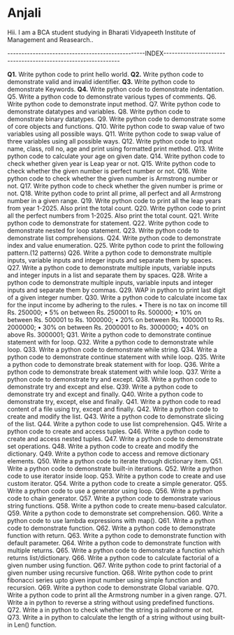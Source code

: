 # Anjali
Hii. I am a BCA student studying in Bharati Vidyapeeth Institute of Management and Reasearch..

-------------------------------------------------INDEX--------------------------------------------------------------

**Q1.** Write python code to print hello world.
**Q2.** Write python code to demonstrate valid and invalid identifier.
**Q3.** Write python code to demonstrate Keywords. 
**Q4.** Write python code to demonstrate indentation.
Q5. Write a python code to demonstrate various types of comments.
Q6. Write python code to demonstrate input method.
Q7. Write python code to demonstrate datatypes and variables.
Q8. Write python code to demonstrate binary datatypes.
Q9. Write python code to demonstrate some of core objects and functions.
Q10. Write python code to swap value of two variables using all possible ways.
Q11. Write python code to swap value of three variables using all possible ways.
Q12. Write python code to input name, class, roll no, age and print using formatted print method.
Q13. Write python code to calculate your age on given date.
Q14. Write python code to check whether given year is Leap year or not.
Q15. Write python code to check whether the given number is perfect number or not.
Q16. Write python code to check whether the given number is Armstrong number or not.
Q17. Write python code to check whether the given number is prime or not.
Q18. Write python code to print all prime, all perfect and all Armstrong number in a given range.
Q19. Write python code to print all the leap years from year 1-2025. Also print the total count. 
Q20. Write python code to print all the perfect numbers from 1-2025. Also print the total count.
Q21. Write python code to demonstrate for statement.
Q22. Write python code to demonstrate nested for loop statement.
Q23. Write python code to demonstrate list comprehensions.
Q24. Write python code to demonstrate index and value enumeration.
Q25. Write python code to print the following pattern.(12 patterns)
Q26. Write a python code to demonstrate multiple inputs, variable inputs and integer inputs and separate them by spaces.
Q27. Write a python code to demonstrate multiple inputs, variable inputs and integer inputs in a list and separate them by spaces.
Q28. Write a python code to demonstrate multiple inputs, variable inputs and integer inputs and separate them by commas.
Q29. WAP in python to print last digit of a given integer number.
Q30. Write a python code to calculate income tax for the input income by adhering to the rules.
•	There is no tax on income till Rs. 250000;
•	5% on between Rs. 250001 to Rs. 500000;
•	10% on between Rs. 500001 to Rs. 1000000;
•	20% on between Rs. 1000001 to Rs. 2000000;
•	30% on between Rs. 2000001 to Rs. 3000000;
•	40% on above Rs. 3000001;
Q31. Write a python code to demonstrate continue statement with for loop.
Q32. Write a python code to demonstrate while loop.
Q33. Write a python code to demonstrate while string.
Q34. Write a python code to demonstrate continue statement with while loop.
Q35. Write a python code to demonstrate break statement with for loop.
Q36. Write a python code to demonstrate break statement with while loop.
Q37. Write a python code to demonstrate try and except.
Q38. Write a python code to demonstrate try and except and else.
Q39. Write a python code to demonstrate try and except and finally.
Q40. Write a python code to demonstrate try, except, else and finally.
Q41. Write a python code to read content of a file using try, except and finally.
Q42. Write a python code to create and modify the list.
Q43.  Write a python code to demonstrate slicing of the list.
Q44.  Write a python code to use list comprehension.
Q45.  Write a python code to create and access tuples.
Q46.  Write a python code to create and access nested tuples.
Q47.  Write a python code to demonstrate set operations.
Q48.  Write a python code to create and modify the dictionary.
Q49. Write a python code to access and remove dictionary elements.
Q50. Write a python code to iterate through dictionary item.
Q51. Write a python code to demonstrate built-in iterations. 
Q52. Write a python code to use iterator inside loop.
Q53. Write a python code to create and use custom iterator.
Q54.  Write a python code to create a simple generator. 
Q55. Write a python code to use a generator using loop.
Q56. Write a python code to chain generator.
Q57. Write a python code to demonstrate various string functions.
Q58. Write a python code to create menu-based calculator.
Q59. Write a python code to demonstrate set comprehension.
Q60. Write a python code to use lambda expressions with map().
Q61. Write a python code to demonstrate function.
Q62. Write a python code to demonstrate function with return.
Q63. Write a python code to demonstrate function with default parameter.
Q64. Write a python code to demonstrate function with multiple returns.
Q65. Write a python code to demonstrate a function which returns list/dictionary.
Q66. Write a python code to calculate factorial of a given number using function.
Q67. Write python code to print factorial of a given number using recursive function.
Q68. Write python code to print fibonacci series upto given input number using simple function and recursion.
Q69. Write a python code to demonstrate Global variable.
Q70. Write a python code to print all the Armstrong number in a given range.
Q71. Write a in python to reverse a string without using predefined functions.
Q72. Write a in python to check whether the string is palindrome or not.
Q73. Write a in python to calculate the length of a string without using built-in Len() function.







      






